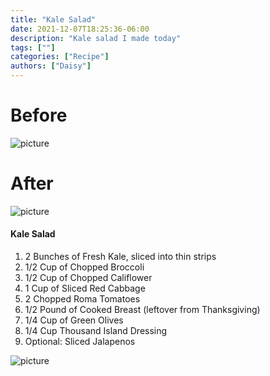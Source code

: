 ```yaml
---
title: "Kale Salad"
date: 2021-12-07T18:25:36-06:00
description: "Kale salad I made today"
tags: [""]
categories: ["Recipe"]
authors: ["Daisy"]
---
```


# Before
![picture](/garden.jpg)

# After
![picture](/kaleSalad.jpg)

#### Kale Salad

1. 2 Bunches of Fresh Kale, sliced into thin strips
1. 1/2 Cup of Chopped Broccoli
1. 1/2 Cup of Chopped Califlower
1. 1 Cup of Sliced Red Cabbage
1. 2 Chopped Roma Tomatoes
1. 1/2 Pound of Cooked Breast (leftover from Thanksgiving)
1. 1/4 Cup of Green Olives
1. 1/4 Cup Thousand Island Dressing
1. Optional: Sliced Jalapenos


![picture](/honestWork.jpg)

